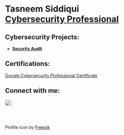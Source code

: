 <h1>Tasneem Siddiqui <br/> <a href="https://www.linkedin.com/in/tasneem-siddiqui-265849b6/">Cybersecurity Professional</a> </h1> 

<h2>Cybersecurity Projects:</h2>

- <b>[Security Audit](https://github.com/TasneemSiddiqui/SecurityAudit) </b>


<h2>Certifications:</h2>
<a href="https://www.coursera.org/account/accomplishments/specialization/X3QU7PHV81KJ">Google Cybersecurity Professional Certificate</a>

<h2> Connect with me:</h2>

<img align="left" alt="JoshMadakor | LinkedIn" width="22px" src="https://cdn.jsdelivr.net/npm/simple-icons@v3/icons/linkedin.svg" />

</br></br></br></br>



<footer>Profile icon by <a href="https://www.freepik.com">Freepik</a></footer>
